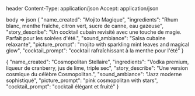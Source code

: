 header
Content-Type: application/json
Accept: application/json

body => json
{
    "name_created": "Mojito Magique",
    "ingredients": "Rhum blanc, menthe fraîche, citron vert, sucre de canne, eau gazeuse",
    "story_describe": "Un cocktail cubain revisité avec une touche de magie. Parfait pour les soirées d'été.",
    "sound_ambiance": "Salsa cubaine relaxante",
    "picture_prompt": "mojito with sparkling mint leaves and magical glow",
    "cocktail_prompt": "cocktail rafraîchissant à la menthe pour l'été"
}

{
    "name_created": "Cosmopolitan Stellaire",
    "ingredients": "Vodka premium, liqueur de cranberry, jus de lime, triple sec",
    "story_describe": "Une version cosmique du célèbre Cosmopolitan.",
    "sound_ambiance": "Jazz moderne sophistiqué",
    "picture_prompt": "pink cosmopolitan with stars",
    "cocktail_prompt": "cocktail élégant et fruité"
}